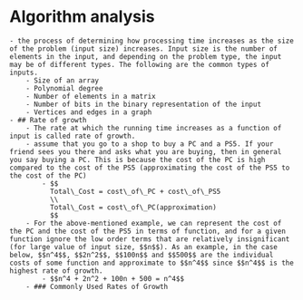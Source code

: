 # Algorithm analysis
	- the process of determining how processing time increases as the size of the problem (input size) increases. Input size is the number of elements in the input, and depending on the problem type, the input may be of different types. The following are the common types of inputs.
		- Size of an array
		- Polynomial degree
		- Number of elements in a matrix
		- Number of bits in the binary representation of the input
		- Vertices and edges in a graph
	- ## Rate of growth
		- The rate at which the running time increases as a function of input is called rate of growth.
		- assume that you go to a shop to buy a PC and a PS5. If your friend sees you there and asks what you are buying, then in general you say buying a PC. This is because the cost of the PC is high compared to the cost of the PS5 (approximating the cost of the PS5 to the cost of the PC)
			- $$
			  Total\_Cost = cost\_of\_PC + cost\_of\_PS5
			  \\
			  Total\_Cost = cost\_of\_PC(approximation)
			  $$
		- For the above-mentioned example, we can represent the cost of the PC and the cost of the PS5 in terms of function, and for a given function ignore the low order terms that are relatively insignificant (for large value of input size, $$n$$). As an example, in the case below, $$n^4$$, $$2n^2$$, $$100n$$ and $$500$$ are the individual costs of some function and approximate to $$n^4$$ since $$n^4$$ is the highest rate of growth.
			- $$n^4 + 2n^2 + 100n + 500 = n^4$$
		- ### Commonly Used Rates of Growth